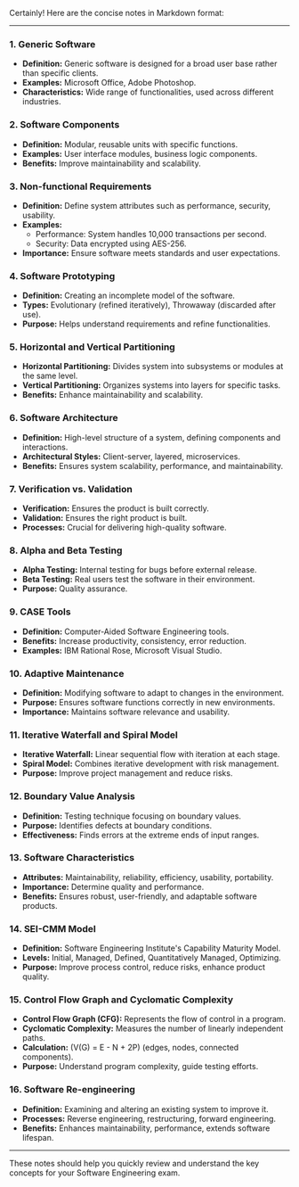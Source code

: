 Certainly! Here are the concise notes in Markdown format:

---

### 1. **Generic Software**
- **Definition:** Generic software is designed for a broad user base rather than specific clients.
- **Examples:** Microsoft Office, Adobe Photoshop.
- **Characteristics:** Wide range of functionalities, used across different industries.

### 2. **Software Components**
- **Definition:** Modular, reusable units with specific functions.
- **Examples:** User interface modules, business logic components.
- **Benefits:** Improve maintainability and scalability.

### 3. **Non-functional Requirements**
- **Definition:** Define system attributes such as performance, security, usability.
- **Examples:**
  - Performance: System handles 10,000 transactions per second.
  - Security: Data encrypted using AES-256.
- **Importance:** Ensure software meets standards and user expectations.

### 4. **Software Prototyping**
- **Definition:** Creating an incomplete model of the software.
- **Types:** Evolutionary (refined iteratively), Throwaway (discarded after use).
- **Purpose:** Helps understand requirements and refine functionalities.

### 5. **Horizontal and Vertical Partitioning**
- **Horizontal Partitioning:** Divides system into subsystems or modules at the same level.
- **Vertical Partitioning:** Organizes systems into layers for specific tasks.
- **Benefits:** Enhance maintainability and scalability.

### 6. **Software Architecture**
- **Definition:** High-level structure of a system, defining components and interactions.
- **Architectural Styles:** Client-server, layered, microservices.
- **Benefits:** Ensures system scalability, performance, and maintainability.

### 7. **Verification vs. Validation**
- **Verification:** Ensures the product is built correctly.
- **Validation:** Ensures the right product is built.
- **Processes:** Crucial for delivering high-quality software.

### 8. **Alpha and Beta Testing**
- **Alpha Testing:** Internal testing for bugs before external release.
- **Beta Testing:** Real users test the software in their environment.
- **Purpose:** Quality assurance.

### 9. **CASE Tools**
- **Definition:** Computer-Aided Software Engineering tools.
- **Benefits:** Increase productivity, consistency, error reduction.
- **Examples:** IBM Rational Rose, Microsoft Visual Studio.

### 10. **Adaptive Maintenance**
- **Definition:** Modifying software to adapt to changes in the environment.
- **Purpose:** Ensures software functions correctly in new environments.
- **Importance:** Maintains software relevance and usability.

### 11. **Iterative Waterfall and Spiral Model**
- **Iterative Waterfall:** Linear sequential flow with iteration at each stage.
- **Spiral Model:** Combines iterative development with risk management.
- **Purpose:** Improve project management and reduce risks.

### 12. **Boundary Value Analysis**
- **Definition:** Testing technique focusing on boundary values.
- **Purpose:** Identifies defects at boundary conditions.
- **Effectiveness:** Finds errors at the extreme ends of input ranges.

### 13. **Software Characteristics**
- **Attributes:** Maintainability, reliability, efficiency, usability, portability.
- **Importance:** Determine quality and performance.
- **Benefits:** Ensures robust, user-friendly, and adaptable software products.

### 14. **SEI-CMM Model**
- **Definition:** Software Engineering Institute's Capability Maturity Model.
- **Levels:** Initial, Managed, Defined, Quantitatively Managed, Optimizing.
- **Purpose:** Improve process control, reduce risks, enhance product quality.

### 15. **Control Flow Graph and Cyclomatic Complexity**
- **Control Flow Graph (CFG):** Represents the flow of control in a program.
- **Cyclomatic Complexity:** Measures the number of linearly independent paths.
- **Calculation:** \(V(G) = E - N + 2P\) (edges, nodes, connected components).
- **Purpose:** Understand program complexity, guide testing efforts.

### 16. **Software Re-engineering**
- **Definition:** Examining and altering an existing system to improve it.
- **Processes:** Reverse engineering, restructuring, forward engineering.
- **Benefits:** Enhances maintainability, performance, extends software lifespan.

---

These notes should help you quickly review and understand the key concepts for your Software Engineering exam.

